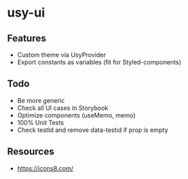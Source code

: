 # usy-ui

## Features

- Custom theme via UsyProvider
- Export constants as variables (fit for Styled-components)

## Todo

- Be more generic
- Check all UI cases in Storybook
- Optimize components (useMemo, memo)
- 100% Unit Tests
- Check testId and remove data-testid if prop is empty

## Resources

- https://icons8.com/
